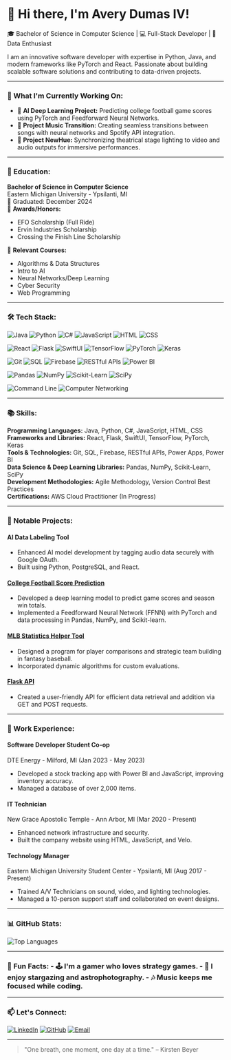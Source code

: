 # 👋 Hi there, I'm Avery Dumas IV!

🎓 Bachelor of Science in Computer Science | 💻 Full-Stack Developer | 🌟 Data Enthusiast

I am an innovative software developer with expertise in Python, Java, and modern frameworks like PyTorch and React. Passionate about building scalable software solutions and contributing to data-driven projects.

---

### 🔭 What I'm Currently Working On:
- 🧠 **AI Deep Learning Project:** Predicting college football game scores using PyTorch and Feedforward Neural Networks.
- 🎵 **Project Music Transition:** Creating seamless transitions between songs with neural networks and Spotify API integration.
- 🎨 **Project NewHue:** Synchronizing theatrical stage lighting to video and audio outputs for immersive performances.

---

### 🏫 Education:
**Bachelor of Science in Computer Science**  
Eastern Michigan University - Ypsilanti, MI  
📅 Graduated: December 2024  
📜 **Awards/Honors:**  
- EFO Scholarship (Full Ride)  
- Ervin Industries Scholarship  
- Crossing the Finish Line Scholarship  

📘 **Relevant Courses:**  
- Algorithms & Data Structures  
- Intro to AI  
- Neural Networks/Deep Learning  
- Cyber Security  
- Web Programming  

---

### 🛠️ Tech Stack:
![Java](https://img.shields.io/badge/-Java-007396?logo=java&logoColor=white&style=for-the-badge)
![Python](https://img.shields.io/badge/-Python-3776AB?logo=python&logoColor=white&style=for-the-badge)
![C#](https://img.shields.io/badge/-C%23-239120?logo=csharp&logoColor=white&style=for-the-badge)
![JavaScript](https://img.shields.io/badge/-JavaScript-F7DF1E?logo=javascript&logoColor=black&style=for-the-badge)
![HTML](https://img.shields.io/badge/-HTML-E34F26?logo=html5&logoColor=white&style=for-the-badge)
![CSS](https://img.shields.io/badge/-CSS-1572B6?logo=css3&logoColor=white&style=for-the-badge)

![React](https://img.shields.io/badge/-React-61DAFB?logo=react&logoColor=black&style=for-the-badge)
![Flask](https://img.shields.io/badge/-Flask-000000?logo=flask&logoColor=white&style=for-the-badge)
![SwiftUI](https://img.shields.io/badge/-SwiftUI-FA7343?logo=swift&logoColor=white&style=for-the-badge)
![TensorFlow](https://img.shields.io/badge/-TensorFlow-FF6F00?logo=tensorflow&logoColor=white&style=for-the-badge)
![PyTorch](https://img.shields.io/badge/-PyTorch-EE4C2C?logo=pytorch&logoColor=white&style=for-the-badge)
![Keras](https://img.shields.io/badge/-Keras-D00000?logo=keras&logoColor=white&style=for-the-badge)

![Git](https://img.shields.io/badge/-Git-F05032?logo=git&logoColor=white&style=for-the-badge)
![SQL](https://img.shields.io/badge/-SQL-4479A1?logo=postgresql&logoColor=white&style=for-the-badge)
![Firebase](https://img.shields.io/badge/-Firebase-FFCA28?logo=firebase&logoColor=black&style=for-the-badge)
![RESTful APIs](https://img.shields.io/badge/-RESTful_APIs-02569B?logo=api&logoColor=white&style=for-the-badge)
![Power BI](https://img.shields.io/badge/-Power_BI-F2C811?logo=powerbi&logoColor=black&style=for-the-badge)

![Pandas](https://img.shields.io/badge/-Pandas-150458?logo=pandas&logoColor=white&style=for-the-badge)
![NumPy](https://img.shields.io/badge/-NumPy-013243?logo=numpy&logoColor=white&style=for-the-badge)
![Scikit-Learn](https://img.shields.io/badge/-Scikit_Learn-F7931E?logo=scikitlearn&logoColor=white&style=for-the-badge)
![SciPy](https://img.shields.io/badge/-SciPy-8CAAE6?logo=scipy&logoColor=white&style=for-the-badge)

![Command Line](https://img.shields.io/badge/-Command_Line-4EAA25?logo=gnu-bash&logoColor=white&style=for-the-badge)
![Computer Networking](https://img.shields.io/badge/-Computer_Networking-0078D7?style=for-the-badge)

---

### 📚 Skills:
**Programming Languages:** Java, Python, C#, JavaScript, HTML, CSS  
**Frameworks and Libraries:** React, Flask, SwiftUI, TensorFlow, PyTorch, Keras  
**Tools & Technologies:** Git, SQL, Firebase, RESTful APIs, Power Apps, Power BI  
**Data Science & Deep Learning Libraries:** Pandas, NumPy, Scikit-Learn, SciPy  
**Development Methodologies:** Agile Methodology, Version Control Best Practices  
**Certifications:** AWS Cloud Practitioner (In Progress)  

---

### 🌟 Notable Projects:
#### **AI Data Labeling Tool**
- Enhanced AI model development by tagging audio data securely with Google OAuth.
- Built using Python, PostgreSQL, and React.

#### **[College Football Score Prediction](https://github.com/adumasiv/CFB_FNN_MK1.git)**
- Developed a deep learning model to predict game scores and season win totals.
- Implemented a Feedforward Neural Network (FFNN) with PyTorch and data processing in Pandas, NumPy, and Scikit-learn.

#### **[MLB Statistics Helper Tool](https://github.com/adumasiv/MLB_Statistics_Helper_Tool.git)**
- Designed a program for player comparisons and strategic team building in fantasy baseball.
- Incorporated dynamic algorithms for custom evaluations.

#### **[Flask API](https://github.com/adumasiv/API-Solution.git)**
- Created a user-friendly API for efficient data retrieval and addition via GET and POST requests.

---

### 💼 Work Experience:
#### **Software Developer Student Co-op**  
DTE Energy - Milford, MI (Jan 2023 - May 2023)  
- Developed a stock tracking app with Power BI and JavaScript, improving inventory accuracy.  
- Managed a database of over 2,000 items.  

#### **IT Technician**  
New Grace Apostolic Temple - Ann Arbor, MI (Mar 2020 - Present)  
- Enhanced network infrastructure and security.  
- Built the company website using HTML, JavaScript, and Velo.  

#### **Technology Manager**  
Eastern Michigan University Student Center - Ypsilanti, MI (Aug 2017 - Present)  
- Trained A/V Technicians on sound, video, and lighting technologies.  
- Managed a 10-person support staff and collaborated on event designs.  

---

### 📊 GitHub Stats:
![Top Languages](https://github-readme-stats.vercel.app/api/top-langs/?username=adumasiv&layout=compact&theme=radical)

---  

### 🌟 Fun Facts: - 🕹️ I'm a gamer who loves strategy games. - 🌌 I enjoy stargazing and astrophotography. - 🎶 Music keeps me focused while coding.

---

### 📫 Let's Connect:
[![LinkedIn](https://img.shields.io/badge/-LinkedIn-0077B5?logo=linkedin&logoColor=white&style=for-the-badge)](https://linkedin.com/in/averydumasiv)
[![GitHub](https://img.shields.io/badge/-GitHub-181717?logo=github&logoColor=white&style=for-the-badge)](https://github.com/adumasiv)
[![Email](https://img.shields.io/badge/-Email-D14836?logo=gmail&logoColor=white&style=for-the-badge)](mailto:adumasiv@emich.edu)

---

> "One breath, one moment, one day at a time." – Kirsten Beyer
